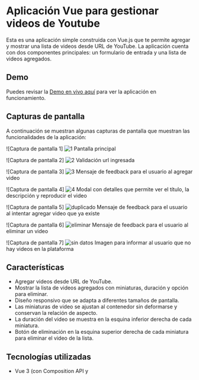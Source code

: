 # Aplicación Vue para gestionar videos de Youtube

Esta es una aplicación simple construida con Vue.js que te permite agregar y mostrar una lista de videos desde URL de YouTube. La aplicación cuenta con dos componentes principales: un formulario de entrada y una lista de videos agregados.

## Demo

Puedes revisar la [Demo en vivo aquí](http://18.191.69.236/) para ver la aplicación en funcionamiento.

## Capturas de pantalla

A continuación se muestran algunas capturas de pantalla que muestran las funcionalidades de la aplicación:

![Captura de pantalla 1]
![1](https://github.com/hectorcr1/gestor_videos_vue/assets/29236594/ec40f711-2090-41f3-a2a7-228769180ae5)
Pantalla principal

![Captura de pantalla 2]
![2](https://github.com/hectorcr1/gestor_videos_vue/assets/29236594/e0770b4d-d6d3-4853-9c8b-f7c0f149b084)
Validación url ingresada

![Captura de pantalla 3]
![3](https://github.com/hectorcr1/gestor_videos_vue/assets/29236594/cd93b48d-1ae5-4de7-b9a1-1b40f095f8ed)
Mensaje de feedback para el usuario al agregar video

![Captura de pantalla 4]
![4](https://github.com/hectorcr1/gestor_videos_vue/assets/29236594/feb27e0f-92a8-443a-aaca-c565c057feb9)
Modal con detalles que permite ver el título, la descripción y reproducir el video

![Captura de pantalla 5]
![duplicado](https://github.com/hectorcr1/gestor_videos_vue/assets/29236594/b15ed210-6d1d-42cf-8556-0cff120ea827)
Mensaje de feedback para el usuario al intentar agregar video que ya existe

![Captura de pantalla 6]
![eliminar](https://github.com/hectorcr1/gestor_videos_vue/assets/29236594/6e691138-0b47-4ef8-8b07-479ddf2e155e)
Mensaje de feedback para el usuario al eliminar un video

![Captura de pantalla 7]
![sin datos](https://github.com/hectorcr1/gestor_videos_vue/assets/29236594/30f075ab-dfe6-478e-b518-73628dc2c33e)
Imagen para informar al usuario que no hay videos en la plataforma

## Características

- Agregar videos desde URL de YouTube.
- Mostrar la lista de videos agregados con miniaturas, duración y opción para eliminar.
- Diseño responsivo que se adapta a diferentes tamaños de pantalla.
- Las miniaturas de video se ajustan al contenedor sin deformarse y conservan la relación de aspecto.
- La duración del video se muestra en la esquina inferior derecha de cada miniatura.
- Botón de eliminación en la esquina superior derecha de cada miniatura para eliminar el video de la lista.

## Tecnologías utilizadas

- Vue 3 (con Composition API y <script setup>)
- HTML5
- CSS3

## Instalación y Uso

1. Clona este repositorio: `git clone https://github.com/hectorcr1/gestor_videos_vue.git`
2. Navega al directorio del proyecto: `cd gestor_videos_vue`
3. Instala las dependencias: `npm install`
4. Inicia la aplicación: `npm run dev`
5. Abre tu navegador web y accede a `http://localhost:3000` para ver la aplicación en funcionamiento.
